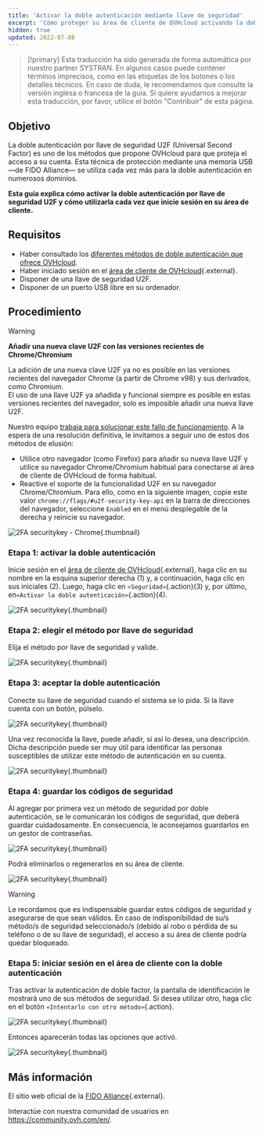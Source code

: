 ```yaml
---
title: 'Activar la doble autenticación mediante llave de seguridad'
excerpt: 'Cómo proteger su área de cliente de OVHcloud activando la doble autenticación por llave de seguridad U2F'
hidden: true
updated: 2022-07-08
---
```


> [!primary]
> Esta traducción ha sido generada de forma automática por nuestro partner SYSTRAN. En algunos casos puede contener términos imprecisos, como en las etiquetas de los botones o los detalles técnicos. En caso de duda, le recomendamos que consulte la versión inglesa o francesa de la guía. Si quiere ayudarnos a mejorar esta traducción, por favor, utilice el botón "Contribuir" de esta página.
>

## Objetivo

La doble autenticación por llave de seguridad U2F (Universal Second Factor) es uno de los métodos que propone OVHcloud para que proteja el acceso a su cuenta. Esta técnica de protección mediante una memoria USB —de FIDO Alliance— se utiliza cada vez más para la doble autenticación en numerosos dominios.

**Esta guía explica cómo activar la doble autenticación por llave de seguridad U2F y cómo utilizarla cada vez que inicie sesión en su área de cliente.**

## Requisitos

- Haber consultado los [diferentes métodos de doble autenticación que ofrece OVHcloud](/pages/account_and_service_management/account_information/secure-ovhcloud-account-with-2fa).
- Haber iniciado sesión en el [área de cliente de OVHcloud](https://www.ovh.com/auth/?action=gotomanager&from=https://www.ovh.es/&ovhSubsidiary=es){.external}.
- Disponer de una llave de seguridad U2F.
- Disponer de un puerto USB libre en su ordenador.

## Procedimiento

> [!warning]
> **Añadir una nueva clave U2F con las versiones recientes de Chrome/Chromium**
>
> La adición de una nueva clave U2F ya no es posible en las versiones recientes del navegador Chrome (a partir de Chrome v98) y sus derivados, como Chromium.<br>
> El uso de una llave U2F ya añadida y funcional siempre es posible en estas versiones recientes del navegador, solo es imposible añadir una nueva llave U2F.
>
> Nuestro equipo [trabaja para solucionar este fallo de funcionamiento](https://customer-service.status-ovhcloud.com/incidents/wl6txzgvrym8). A la espera de una resolución definitiva, le invitamos a seguir uno de estos dos métodos de elusión:
>
> - Utilice otro navegador (como Firefox) para añadir su nueva llave U2F y utilice su navegador Chrome/Chromium habitual para conectarse al área de cliente de OVHcloud de forma habitual.
> - Reactive el soporte de la funcionalidad U2F en su navegador Chrome/Chromium. Para ello, como en la siguiente imagen, copie este valor `chrome://flags/#u2f-security-key-api` en la barra de direcciones del navegador, seleccione `Enabled` en el menú desplegable de la derecha y reinicie su navegador.
>
> ![2FA securitykey - Chrome](images/chrome-u2f-support.png){.thumbnail}

### Etapa 1: activar la doble autenticación

Inicie sesión en el [área de cliente de OVHcloud](https://www.ovh.com/auth/?action=gotomanager&from=https://www.ovh.es/&ovhSubsidiary=es){.external}, haga clic en su nombre en la esquina superior derecha (1) y, a continuación, haga clic en sus iniciales (2). Luego, haga clic en `«Seguridad»`{.action}(3) y, por último, en`«Activar la doble autenticación»`{.action}(4).

![2FA securitykey](images/hub2FA.png){.thumbnail}

### Etapa 2: elegir el método por llave de seguridad

Elija el método por llave de seguridad y valide.

![2FA securitykey](images/2fakey1edit.png){.thumbnail}

### Etapa 3: aceptar la doble autenticación

Conecte su llave de seguridad cuando el sistema se lo pida. Si la llave cuenta con un botón, púlselo. 

![2FA securitykey](images/2fakey2.png){.thumbnail}

Una vez reconocida la llave, puede añadir, si así lo desea, una descripción. Dicha descripción puede ser muy útil para identificar las personas susceptibles de utilizar este método de autenticación en su cuenta.

![2FA securitykey](images/2fakey3.png){.thumbnail}

### Etapa 4: guardar los códigos de seguridad

Al agregar por primera vez un método de seguridad por doble autenticación, se le comunicarán los códigos de seguridad, que deberá guardar cuidadosamente. En consecuencia, le aconsejamos guardarlos en un gestor de contraseñas. 

![2FA securitykey](images/2facodes.png){.thumbnail}

Podrá eliminarlos o regenerarlos en su área de cliente.

![2FA securitykey](images/2facodesaction.png){.thumbnail}

> [!warning]
>
> Le recordamos que es indispensable guardar estos códigos de seguridad y asegurarse de que sean válidos. En caso de indisponibilidad de su/s método/s de seguridad seleccionado/s (debido al robo o pérdida de su teléfono o de su llave de seguridad), el acceso a su área de cliente podría quedar bloqueado.
> 

### Etapa 5: iniciar sesión en el área de cliente con la doble autenticación

Tras activar la autenticación de doble factor, la pantalla de identificación le mostrará uno de sus métodos de seguridad. Si desea utilizar otro, haga clic en el botón `«Intentarlo con otro método»`{.action}.

![2FA securitykey](images/2fakeylogin.png){.thumbnail}

Entonces aparecerán todas las opciones que activó.

![2FA securitykey](images/2faloginchoice.png){.thumbnail}

## Más información

El sitio web oficial de la [FIDO Alliance](https://fidoalliance.org/){.external}.

Interactúe con nuestra comunidad de usuarios en <https://community.ovh.com/en/>.